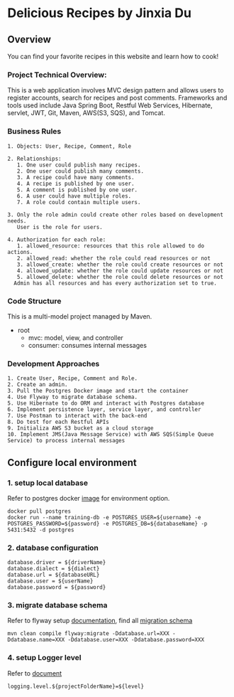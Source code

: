 # Delicious Recipes by Jinxia Du
## Overview
You can find your favorite recipes in this website and learn how to cook!

### Project Technical Overview:
This is a web application involves MVC design pattern and allows users to 
register accounts, search for recipes and post comments. Frameworks and tools
used include Java Spring Boot, Restful Web Services, Hibernate, servlet, JWT,
Git, Maven, AWS(S3, SQS), and Tomcat. 
### Business Rules
    1. Objects: User, Recipe, Comment, Role
    
    2. Relationships:
       1. One user could publish many recipes.
       2. One user could publish many comments.
       3. A recipe could have many comments.
       4. A recipe is published by one user.
       5. A comment is published by one user.
       6. A user could have multiple roles.
       7. A role could contain multiple users.
       
    3. Only the role admin could create other roles based on development needs. 
       User is the role for users.
       
    4. Authorization for each role:
       1. allowed_resource: resources that this role allowed to do actions.
       2. allowed_read: whether the role could read resources or not
       3. allowed_create: whether the role could create resources or not
       4. allowed_update: whether the role could update resources or not
       5. allowed_delete: whether the role could delete resources or not
      Admin has all resources and has every authorization set to true.
### Code Structure
This is a multi-model project managed by Maven.
* root
    * mvc: model, view, and controller 
    * consumer: consumes internal messages
### Development Approaches
    1. Create User, Recipe, Comment and Role.
    2. Create an admin.
    3. Pull the Postgres Docker image and start the container
    4. Use Flyway to migrate database schema.
    5. Use Hibernate to do ORM and interact with Postgres database
    6. Implement persistence layer, service layer, and controller
    7. Use Postman to interact with the back-end
    8. Do test for each Restful APIs
    9. Initializa AWS S3 bucket as a cloud storage
    10. Implement JMS(Java Message Service) with AWS SQS(Simple Queue Service) to process internal messages
    
## Configure local environment
### 1. setup local database
Refer to postgres docker [image](https://hub.docker.com/_/postgres) for environment option.
```
docker pull postgres
docker run --name training-db -e POSTGRES_USER=${username} -e POSTGRES_PASSWORD=${password} -e POSTGRES_DB=${databaseName} -p 5431:5432 -d postgres
```
### 2. database configuration
```
database.driver = ${driverName}
database.dialect = ${dialect}
database.url = ${databaseURL}
database.user = ${userName}
database.password = ${password}
```
### 3. migrate database schema
Refer to flyway setup [documentation](https://flywaydb.org/documentation/), find all [migration schema](/src/main/resources/db/migration)
```
mvn clean compile flyway:migrate -Ddatabase.url=XXX -Ddatabase.name=XXX -Ddatabase.user=XXX -Ddatabase.password=XXX 
```
### 4. setup Logger level
Refer to [document](https://logging.apache.org/log4j/2.x/manual/customloglevels.html)
```
logging.level.${projectFolderName}=${level}
```


